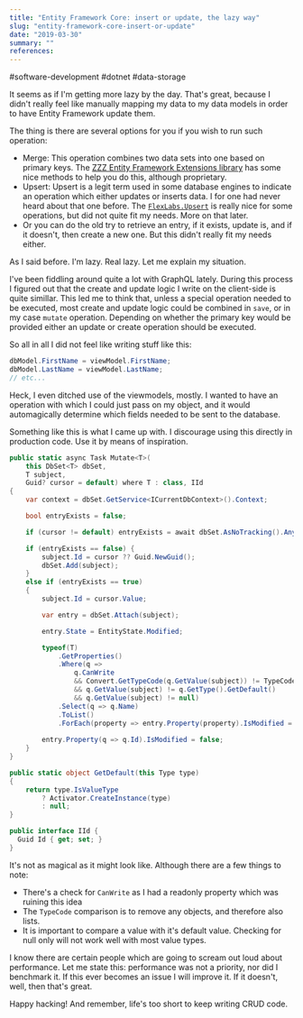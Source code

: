```yaml
---
title: "Entity Framework Core: insert or update, the lazy way"
slug: "entity-framework-core-insert-or-update"
date: "2019-03-30"
summary: ""
references: 
---
```


#software-development #dotnet #data-storage

It seems as if I'm getting more lazy by the day. That's great, because I didn't really feel like manually mapping my data to my data models in order to have Entity Framework update them.

The thing is there are several options for you if you wish to run such operation:

- Merge: This operation combines two data sets into one based on primary keys. The [ZZZ Entity Framework Extensions library](https://entityframework-extensions.net/bulk-merge) has some nice methods to help you do this, although proprietary.
- Upsert: Upsert is a legit term used in some database engines to indicate an operation which either updates or inserts data. I for one had never heard about that one before. The [`FlexLabs.Upsert`](https://github.com/artiomchi/FlexLabs.Upsert) is really nice for some operations, but did not quite fit my needs. More on that later.
- Or you can do the old try to retrieve an entry, if it exists, update is, and if it doesn't, then create a new one. But this didn't really fit my needs either.

As I said before. I'm lazy. Real lazy. Let me explain my situation.

I've been fiddling around quite a lot with GraphQL lately. During this process I figured out that the create and update logic I write on the client-side is quite simillar. This led me to think that, unless a special operation needed to be executed, most create and update logic could be combined in `save`, or in my case `mutate` operation. Depending on whether the primary key would be provided either an update or create operation should be executed.

So all in all I did not feel like writing stuff like this:

```csharp
dbModel.FirstName = viewModel.FirstName;
dbModel.LastName = viewModel.LastName;
// etc...
```

Heck, I even ditched use of the viewmodels, mostly. I wanted to have an operation with which I could just pass on my object, and it would automagically determine which fields needed to be sent to the database.

Something like this is what I came up with. I discourage using this directly in production code. Use it by means of inspiration.

```csharp
public static async Task Mutate<T>(
    this DbSet<T> dbSet,
    T subject,
    Guid? cursor = default) where T : class, IId
{
    var context = dbSet.GetService<ICurrentDbContext>().Context;

    bool entryExists = false;

    if (cursor != default) entryExists = await dbSet.AsNoTracking().AnyAsync(q => q.Id == cursor);

    if (entryExists == false) {
        subject.Id = cursor ?? Guid.NewGuid();
        dbSet.Add(subject);
    }
    else if (entryExists == true)
    {
        subject.Id = cursor.Value;

        var entry = dbSet.Attach(subject);

        entry.State = EntityState.Modified;

        typeof(T)
            .GetProperties()
            .Where(q =>
                q.CanWrite
                && Convert.GetTypeCode(q.GetValue(subject)) != TypeCode.Object
                && q.GetValue(subject) != q.GetType().GetDefault()
                && q.GetValue(subject) != null)
            .Select(q => q.Name)
            .ToList()
            .ForEach(property => entry.Property(property).IsModified = true);
                
        entry.Property(q => q.Id).IsModified = false;
    }
}

public static object GetDefault(this Type type)
{
    return type.IsValueType
        ? Activator.CreateInstance(type)
        : null;
}

public interface IId {
  Guid Id { get; set; }
}
```

It's not as magical as it might look like. Although there are a few things to note:

- There's a check for `CanWrite` as I had a readonly property which was ruining this idea
- The `TypeCode` comparison is to remove any objects, and therefore also lists.
- It is important to compare a value with it's default value. Checking for null only will not work well with most value types.

I know there are certain people which are going to scream out loud about performance. Let me state this: performance was not a priority, nor did I benchmark it. If this ever becomes an issue I will improve it. If it doesn't, well, then that's great.

Happy hacking! And remember, life's too short to keep writing CRUD code.

